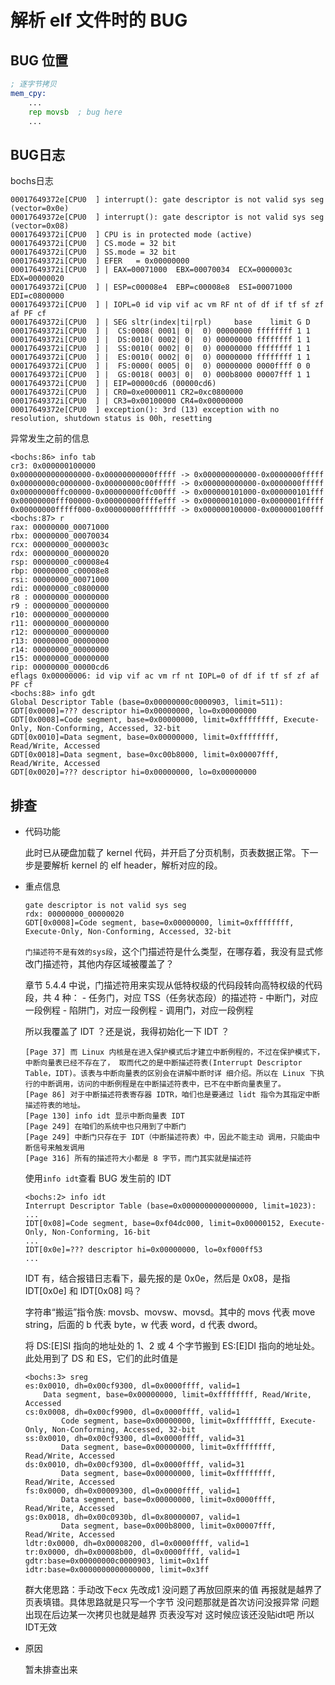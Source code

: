# 解析 elf 文件时的 BUG

## BUG 位置

```asm
; 逐字节拷贝
mem_cpy:
    ...
    rep movsb  ; bug here
    ...
```

## BUG日志

bochs日志

```log
00017649372e[CPU0  ] interrupt(): gate descriptor is not valid sys seg (vector=0x0e)
00017649372e[CPU0  ] interrupt(): gate descriptor is not valid sys seg (vector=0x08)
00017649372i[CPU0  ] CPU is in protected mode (active)
00017649372i[CPU0  ] CS.mode = 32 bit
00017649372i[CPU0  ] SS.mode = 32 bit
00017649372i[CPU0  ] EFER   = 0x00000000
00017649372i[CPU0  ] | EAX=00071000  EBX=00070034  ECX=0000003c  EDX=00000020
00017649372i[CPU0  ] | ESP=c00008e4  EBP=c00008e8  ESI=00071000  EDI=c0800000
00017649372i[CPU0  ] | IOPL=0 id vip vif ac vm RF nt of df if tf sf zf af PF cf
00017649372i[CPU0  ] | SEG sltr(index|ti|rpl)     base    limit G D
00017649372i[CPU0  ] |  CS:0008( 0001| 0|  0) 00000000 ffffffff 1 1
00017649372i[CPU0  ] |  DS:0010( 0002| 0|  0) 00000000 ffffffff 1 1
00017649372i[CPU0  ] |  SS:0010( 0002| 0|  0) 00000000 ffffffff 1 1
00017649372i[CPU0  ] |  ES:0010( 0002| 0|  0) 00000000 ffffffff 1 1
00017649372i[CPU0  ] |  FS:0000( 0005| 0|  0) 00000000 0000ffff 0 0
00017649372i[CPU0  ] |  GS:0018( 0003| 0|  0) 000b8000 00007fff 1 1
00017649372i[CPU0  ] | EIP=00000cd6 (00000cd6)
00017649372i[CPU0  ] | CR0=0xe0000011 CR2=0xc0800000
00017649372i[CPU0  ] | CR3=0x00100000 CR4=0x00000000
00017649372e[CPU0  ] exception(): 3rd (13) exception with no resolution, shutdown status is 00h, resetting
```

异常发生之前的信息

```log
<bochs:86> info tab
cr3: 0x000000100000
0x0000000000000000-0x00000000000fffff -> 0x000000000000-0x0000000fffff
0x00000000c0000000-0x00000000c00fffff -> 0x000000000000-0x0000000fffff
0x00000000ffc00000-0x00000000ffc00fff -> 0x000000101000-0x000000101fff
0x00000000fff00000-0x00000000ffffefff -> 0x000000101000-0x0000001fffff
0x00000000fffff000-0x00000000ffffffff -> 0x000000100000-0x000000100fff
<bochs:87> r
rax: 00000000_00071000
rbx: 00000000_00070034
rcx: 00000000_0000003c
rdx: 00000000_00000020
rsp: 00000000_c00008e4
rbp: 00000000_c00008e8
rsi: 00000000_00071000
rdi: 00000000_c0800000
r8 : 00000000_00000000
r9 : 00000000_00000000
r10: 00000000_00000000
r11: 00000000_00000000
r12: 00000000_00000000
r13: 00000000_00000000
r14: 00000000_00000000
r15: 00000000_00000000
rip: 00000000_00000cd6
eflags 0x00000006: id vip vif ac vm rf nt IOPL=0 of df if tf sf zf af PF cf
<bochs:88> info gdt
Global Descriptor Table (base=0x00000000c0000903, limit=511):
GDT[0x0000]=??? descriptor hi=0x00000000, lo=0x00000000
GDT[0x0008]=Code segment, base=0x00000000, limit=0xffffffff, Execute-Only, Non-Conforming, Accessed, 32-bit
GDT[0x0010]=Data segment, base=0x00000000, limit=0xffffffff, Read/Write, Accessed
GDT[0x0018]=Data segment, base=0xc00b8000, limit=0x00007fff, Read/Write, Accessed
GDT[0x0020]=??? descriptor hi=0x00000000, lo=0x00000000
```

## 排查

- 代码功能

    此时已从硬盘加载了 kernel 代码，并开启了分页机制，页表数据正常。下一步是要解析 kernel
    的 elf header，解析对应的段。

- 重点信息

    ```log
    gate descriptor is not valid sys seg
    rdx: 00000000_00000020
    GDT[0x0008]=Code segment, base=0x00000000, limit=0xffffffff, Execute-Only, Non-Conforming, Accessed, 32-bit
    ```

    `门描述符不是有效的sys段`，这个门描述符是什么类型，在哪存着，我没有显式修改门描述符，其他内存区域被覆盖了？

    章节 5.4.4 中说，门描述符用来实现从低特权级的代码段转向高特权级的代码段，共 4 种：
        - 任务门，对应 TSS（任务状态段）的描述符
        - 中断门，对应一段例程
        - 陷阱门，对应一段例程
        - 调用门，对应一段例程

    所以我覆盖了 IDT ？还是说，我得初始化一下 IDT ？

    ```text
    [Page 37] 而 Linux 内核是在进入保护模式后才建立中断例程的，不过在保护模式下，中断向量表已经不存在了， 取而代之的是中断描述符表(Interrupt Descriptor Table，IDT)。该表与中断向量表的区别会在讲解中断时详 细介绍。所以在 Linux 下执行的中断调用，访问的中断例程是在中断描述符表中，已不在中断向量表里了。
    [Page 86] 对于中断描述符表寄存器 IDTR，咱们也是要通过 lidt 指令为其指定中断描述符表的地址。
    [Page 130] info idt 显示中断向量表 IDT
    [Page 249] 在咱们的系统中也只用到了中断门
    [Page 249] 中断门只存在于 IDT（中断描述符表）中，因此不能主动 调用，只能由中断信号来触发调用
    [Page 316] 所有的描述符大小都是 8 字节，而门其实就是描述符
    ```

    使用`info idt`查看 BUG 发生前的 IDT

    ```log
    <bochs:2> info idt
    Interrupt Descriptor Table (base=0x0000000000000000, limit=1023):
    ...
    IDT[0x08]=Code segment, base=0xf04dc000, limit=0x00000152, Execute-Only, Non-Conforming, 16-bit
    ...
    IDT[0x0e]=??? descriptor hi=0x00000000, lo=0xf000ff53
    ...
    ```

    IDT 有，结合报错日志看下，最先报的是 0x0e，然后是 0x08，是指 IDT[0x0e] 和 IDT[0x08] 吗？

    字符串“搬运”指令族: movsb、movsw、movsd。其中的 movs 代表 move string，后面的 b 代表 byte，w 代表 word，d 代表 dword。

    将 DS:[E]SI 指向的地址处的 1、2 或 4 个字节搬到 ES:[E]DI 指向的地址处。此处用到了 DS 和 ES，它们的此时值是

    ```log
    <bochs:3> sreg
    es:0x0010, dh=0x00cf9300, dl=0x0000ffff, valid=1
        Data segment, base=0x00000000, limit=0xffffffff, Read/Write, Accessed
    cs:0x0008, dh=0x00cf9900, dl=0x0000ffff, valid=1
            Code segment, base=0x00000000, limit=0xffffffff, Execute-Only, Non-Conforming, Accessed, 32-bit
    ss:0x0010, dh=0x00cf9300, dl=0x0000ffff, valid=31
            Data segment, base=0x00000000, limit=0xffffffff, Read/Write, Accessed
    ds:0x0010, dh=0x00cf9300, dl=0x0000ffff, valid=31
            Data segment, base=0x00000000, limit=0xffffffff, Read/Write, Accessed
    fs:0x0000, dh=0x00009300, dl=0x0000ffff, valid=1
            Data segment, base=0x00000000, limit=0x0000ffff, Read/Write, Accessed
    gs:0x0018, dh=0x00c0930b, dl=0x80000007, valid=1
            Data segment, base=0x000b8000, limit=0x00007fff, Read/Write, Accessed
    ldtr:0x0000, dh=0x00008200, dl=0x0000ffff, valid=1
    tr:0x0000, dh=0x00008b00, dl=0x0000ffff, valid=1
    gdtr:base=0x00000000c0000903, limit=0x1ff
    idtr:base=0x0000000000000000, limit=0x3ff
    ```

    群大佬思路：手动改下ecx 先改成1 没问题了再放回原来的值 再报就是越界了 页表填错。具体思路就是只写一个字节 没问题那就是首次访问没报异常 问题出现在后边某一次拷贝也就是越界 页表没写对 这时候应该还没贴idt吧 所以IDT无效

- 原因

    暂未排查出来
